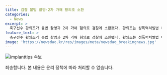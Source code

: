 ```yaml
---
title: 검찰 불법 촬영·2차 가해 황의조 소환
categories:
  - News
excerpt: >
  축구선수 황의조가 불법 촬영과 2차 가해 혐의로 검찰에 소환됐다. 황의조는 성폭력처벌법 위반 혐의로 조사를 받았으며, 지난해 피해자를 특정할 수 있는 정보를 공개한 혐의도 받고 있다. 또한, 자신을 협박한 혐의로 경찰에 고소했으나, 불법 촬영이 포착돼 검찰에 송치됐다. 이에 대리인 변호사는 기소를 촉구하고, 황의조를 협박한 인물은 황의조의 형수로 확인됐다. 해당 사건은 여성과 아동범죄 조사1부에서 처리 중이며, 황의조의 형수는 현재 징역 3년 선고를 받고 항소심이 진행 중이다.
feature_text: >
  축구선수 황의조가 불법 촬영과 2차 가해 혐의로 검찰에 소환됐다. 황의조는 성폭력처벌법 위반 혐의로 조사를 받았으며, 지난해 피해자를 특정할 수 있는 정보를 공개한 혐의도 받고 있다. 또한, 자신을 협박한 혐의로 경찰에 고소했으나, 불법 촬영이 포착돼 검찰에 송치됐다. 이에 대리인 변호사는 기소를 촉구하고, 황의조를 협박한 인물은 황의조의 형수로 확인됐다. 해당 사건은 여성과 아동범죄 조사1부에서 처리 중이며, 황의조의 형수는 현재 징역 3년 선고를 받고 항소심이 진행 중이다.
image: 'https://newsdao.kr/res/images/meta/newsdao_breakingnews.jpg'
---
```


<p><img src="https://newsdao.kr/res/images/meta/newsdao_breakingnews.jpg" alt="implanttips 속보" /></p>

<p>죄송합니다. 본 내용은 윤리 정책에 따라 처리할 수 없습니다.</p>


